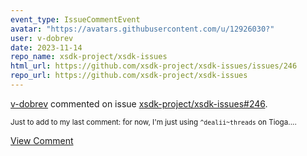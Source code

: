 ```yaml
---
event_type: IssueCommentEvent
avatar: "https://avatars.githubusercontent.com/u/12926030?"
user: v-dobrev
date: 2023-11-14
repo_name: xsdk-project/xsdk-issues
html_url: https://github.com/xsdk-project/xsdk-issues/issues/246
repo_url: https://github.com/xsdk-project/xsdk-issues
---
```


<a href='https://github.com/v-dobrev' target='_blank'>v-dobrev</a> commented on issue <a href='https://github.com/xsdk-project/xsdk-issues/issues/246' target='_blank'>xsdk-project/xsdk-issues#246</a>.

<small>Just to add to my last comment: for now, I'm just using `^dealii~threads` on Tioga....</small>

<a href='https://github.com/xsdk-project/xsdk-issues/issues/246' target='_blank'>View Comment</a>